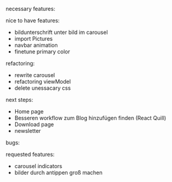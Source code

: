 necessary features:

nice to have features:
- bildunterschrift unter bild im carousel
- import Pictures
- navbar animation
- finetune primary color

refactoring:
- rewrite carousel
- refactoring viewModel
- delete unessacary css

next steps:
- Home page
- Besseren workflow zum Blog hinzufügen finden (React Quill)
- Download page
- newsletter
  

bugs:


requested features:
- carousel indicators
- bilder durch antippen groß machen
  



  


  



